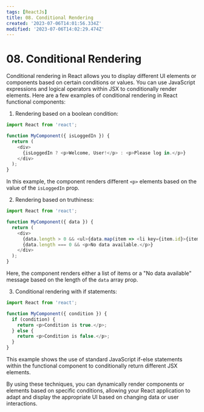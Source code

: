 ```yaml
---
tags: [ReactJs]
title: 08. Conditional Rendering
created: '2023-07-06T14:01:56.334Z'
modified: '2023-07-06T14:02:29.474Z'
---
```


# 08\. Conditional Rendering

Conditional rendering in React allows you to display different UI elements or components based on certain conditions or values. You can use JavaScript expressions and logical operators within JSX to conditionally render elements. Here are a few examples of conditional rendering in React functional components:

1. Rendering based on a boolean condition:
```js
import React from 'react';

function MyComponent({ isLoggedIn }) {
  return (
    <div>
      {isLoggedIn ? <p>Welcome, User!</p> : <p>Please log in.</p>}
    </div>
  );
}
```
In this example, the component renders different `<p>` elements based on the value of the `isLoggedIn` prop.

2. Rendering based on truthiness:
```js
import React from 'react';

function MyComponent({ data }) {
  return (
    <div>
      {data.length > 0 && <ul>{data.map(item => <li key={item.id}>{item.name}</li>)}</ul>}
      {data.length === 0 && <p>No data available.</p>}
    </div>
  );
}
```
Here, the component renders either a list of items or a "No data available" message based on the length of the `data` array prop.

3. Conditional rendering with if statements:
```js
import React from 'react';

function MyComponent({ condition }) {
  if (condition) {
    return <p>Condition is true.</p>;
  } else {
    return <p>Condition is false.</p>;
  }
}
```
This example shows the use of standard JavaScript if-else statements within the functional component to conditionally return different JSX elements.

By using these techniques, you can dynamically render components or elements based on specific conditions, allowing your React application to adapt and display the appropriate UI based on changing data or user interactions.
